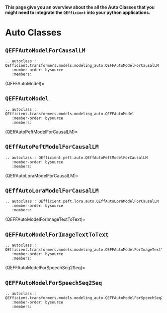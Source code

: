 **This page give you an overview about the all the Auto Classes that you might need to integrate the `QEfficient` into your python applications.**

# Auto Classes

## `QEFFAutoModelForCausalLM`

```{eval-rst}
.. autoclass:: QEfficient.transformers.models.modeling_auto.QEFFAutoModelForCausalLM
   :member-order: bysource
   :members:
``` 

(QEFFAutoModel)=
## `QEFFAutoModel`

```{eval-rst}
.. autoclass:: QEfficient.transformers.models.modeling_auto.QEFFAutoModel
   :member-order: bysource
   :members:
``` 

(QEffAutoPeftModelForCausalLM)=
## `QEffAutoPeftModelForCausalLM`

```{eval-rst}
.. autoclass:: QEfficient.peft.auto.QEffAutoPeftModelForCausalLM
   :member-order: bysource
   :members:
```

(QEffAutoLoraModelForCausalLM)=
## `QEffAutoLoraModelForCausalLM`

```{eval-rst}
.. autoclass:: QEfficient.peft.lora.auto.QEffAutoLoraModelForCausalLM
   :member-order: bysource
   :members:
```

(QEFFAutoModelForImageTextToText)=
## `QEFFAutoModelForImageTextToText`

```{eval-rst}
.. autoclass:: QEfficient.transformers.models.modeling_auto.QEFFAutoModelForImageTextToText
   :member-order: bysource
   :members:
```

(QEFFAutoModelForSpeechSeq2Seq)=
## `QEFFAutoModelForSpeechSeq2Seq`

```{eval-rst}
.. autoclass:: QEfficient.transformers.models.modeling_auto.QEFFAutoModelForSpeechSeq2Seq
   :member-order: bysource
   :members:
```
